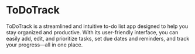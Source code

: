 # ToDoTrack
ToDoTrack is a streamlined and intuitive to-do list app designed to help you stay organized and productive. With its user-friendly interface, you can easily add, edit, and prioritize tasks, set due dates and reminders, and track your progress—all in one place.
